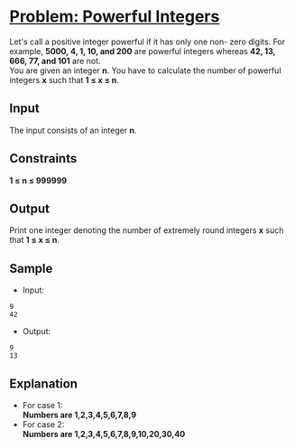 # [Problem: Powerful Integers](https://my.newtonschool.co/playground/code/65w7j1ftyp6m)

Let's call a positive integer powerful if it has only one non- zero digits. For example, **5000, 4, 1, 10, and 200** are powerful integers whereas **42, 13, 666, 77, and 101** are not. <br>
You are given an integer **n**. You have to calculate the number of powerful integers **x** such that **1 ≤ x ≤ n**.

## Input

The input consists of an integer **n**.

## Constraints

**1 ≤ n ≤ 999999** <br>

## Output

Print one integer denoting the number of extremely round integers **x** such that **1 ≤ x ≤ n**.

## Sample

- Input:
```
9
42
```

- Output:
```
9
13
```

## Explanation

- For case 1: <br> **Numbers are 1,2,3,4,5,6,7,8,9** <br>
- For case 2: <br> **Numbers are 1,2,3,4,5,6,7,8,9,10,20,30,40**
